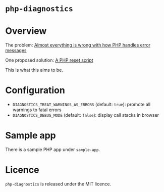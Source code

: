 # `php-diagnostics`

# Overview

The problem: [Almost everything is wrong with how PHP handles error
messages](http://me.veekun.com/blog/2012/04/09/php-a-fractal-of-bad-design/)

One proposed solution: [A PHP reset script](http://meyerweb.com/eric/tools/css/reset/)

This is what this aims to be.

# Configuration

* `DIAGNOSTICS_TREAT_WARNINGS_AS_ERRORS` (default: `true`): promote all warnings
to fatal errors
* `DIAGNOSTICS_DEBUG_MODE` (default: `false`): display call stacks in browser

# Sample app

There is a sample PHP app under `sample-app`.

# Licence

`php-diagnostics` is released under the MIT licence.

